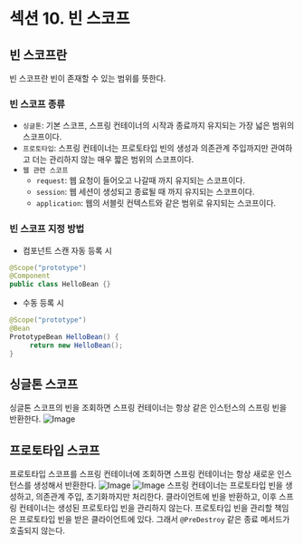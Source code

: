 # 섹션 10. 빈 스코프

## 빈 스코프란
빈 스코프란 빈이 존재할 수 있는 범위를 뜻한다.

### 빈 스코프 종류
- `싱글톤`: 기본 스코프, 스프링 컨테이너의 시작과 종료까지 유지되는 가장 넓은 범위의 스코프이다.
- `프로토타입`: 스프링 컨테이너는 프로토타입 빈의 생성과 의존관계 주입까지만 관여하고 더는 관리하지 않는 매우 짧은 범위의 스코프이다.
- `웹 관련 스코프`
  - `request`: 웹 요청이 들어오고 나갈때 까지 유지되는 스코프이다. 
  - `session`: 웹 세션이 생성되고 종료될 때 까지 유지되는 스코프이다. 
  - `application`: 웹의 서블릿 컨텍스트와 같은 범위로 유지되는 스코프이다.

### 빈 스코프 지정 방법
- 컴포넌트 스캔 자동 등록 시
```java
@Scope("prototype")
@Component
public class HelloBean {}
```
- 수동 등록 시
```java
@Scope("prototype")
@Bean
PrototypeBean HelloBean() {
     return new HelloBean();
}
```

## 싱글톤 스코프
싱글톤 스코프의 빈을 조회하면 스프링 컨테이너는 항상 같은 인스턴스의 스프링 빈을 반환한다.
![Image](https://github.com/user-attachments/assets/bc5c3de3-40ba-4fb6-a230-2041408be05b)

## 프로토타입 스코프
프로토타입 스코프를 스프링 컨테이너에 조회하면 스프링 컨테이너는 항상 새로운 인스턴스를 생성해서 반환한다.
![Image](https://github.com/user-attachments/assets/4f7d5b0e-394a-4509-9a7f-27b9c6401356)
![Image](https://github.com/user-attachments/assets/0c55faf6-debc-401d-ab95-dcf2615325cf)
스프링 컨테이너는 프로토타입 빈을 생성하고, 의존관계 주입, 초기화까지만 처리한다.
클라이언트에 빈을 반환하고, 이후 스프링 컨테이너는 생성된 프로토타입 빈을 관리하지 않는다. 
프로토타입 빈을 관리할 책임은 프로토타입 빈을 받은 클라이언트에 있다. 
그래서 `@PreDestroy` 같은 종료 메서드가 호출되지 않는다.



